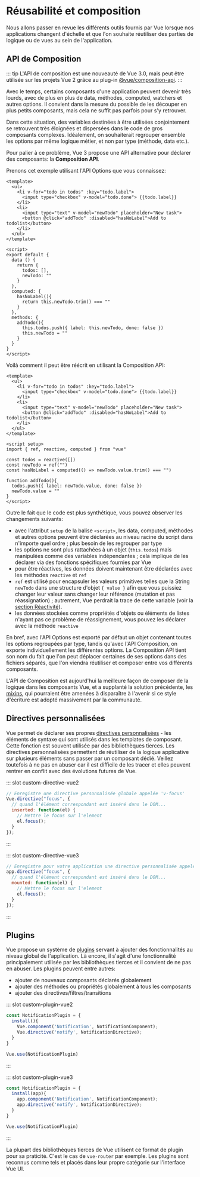 # Réusabilité et composition

Nous allons passer en revue les différents outils fournis par Vue lorsque nos applications changent d'échelle et que l'on souhaite réutiliser des parties de logique ou de vues au sein de l'application.


## API de Composition

::: tip
L'API de composition est une nouveauté de Vue 3.0, mais peut être utilisée sur les projets Vue 2 grâce au plug-in [@vue/composition-api](https://github.com/vuejs/composition-api).
:::

Avec le temps, certains composants d'une application peuvent devenir très lourds, avec de plus en plus de data, méthodes, computed, watchers et autres options. Il convient dans la mesure du possible de les découper en plus petits composants, mais cela ne suffit pas parfois pour s'y retrouver.

Dans cette situation, des variables destinées à être utilisées conjointement se retrouvent très éloignées et dispersées dans le code de gros composants complexes. Idéalement, on souhaiterait regrouper ensemble les options par même logique métier, et non par type (méthode, data etc.). 

Pour palier à ce problème, Vue 3 propose une API alternative pour déclarer des composants: la **Composition API**.

Prenons cet exemple utilisant l'API Options que vous connaissez:

```vue
<template>
  <ul>
    <li v-for="todo in todos" :key="todo.label">
      <input type="checkbox" v-model="todo.done"> {{todo.label}}
    </li>
    <li>
      <input type="text" v-model="newTodo" placeholder="New task">
      <button @click="addTodo" :disabled="hasNoLabel">Add to todolist</button>
    </li>
  </ul>
</template>

<script>
export default {
  data () {
    return {
      todos: [],
      newTodo: ""
    }
  },
  computed: {
    hasNoLabel(){
      return this.newTodo.trim() === ""
    }
  },
  methods: {
    addTodo(){
      this.todos.push({ label: this.newTodo, done: false })
      this.newTodo = ""
    }
  }
}
</script>
```

Voilà comment il peut être réécrit en utilisant la Composition API:

```vue
<template>
  <ul>
    <li v-for="todo in todos" :key="todo.label">
      <input type="checkbox" v-model="todo.done"> {{todo.label}}
    </li>
    <li>
      <input type="text" v-model="newTodo" placeholder="New task">
      <button @click="addTodo" :disabled="hasNoLabel">Add to todolist</button>
    </li>
  </ul>
</template>

<script setup>
import { ref, reactive, computed } from "vue"

const todos = reactive([])
const newTodo = ref("")
const hasNoLabel = computed(() => newTodo.value.trim() === "")

function addTodo(){
  todos.push({ label: newTodo.value, done: false })
  newTodo.value = ""
}
</script>
```

Outre le fait que le code est plus synthétique, vous pouvez observer les changements suivants:
- avec l'attribut  `setup` de la balise `<script>`, les data, computed, méthodes et autres options peuvent être déclarées au niveau racine du script dans n'importe quel ordre ; plus besoin de les regrouper par type
- les options ne sont plus rattachées à un objet (`this.todos`) mais manipulées comme des variables indépendantes ; cela implique de les déclarer via des fonctions spécifiques fournies par Vue
- pour être réactives, les données doivent maintenant être déclarées avec les méthodes `reactive` et `ref`
- `ref` est utilisé pour encapsuler les valeurs primitives telles que la String `newTodo` dans une structure d'objet `{ value }` afin que vous puissiez changer leur valeur sans changer leur référence (mutation et pas réassignation) ; autrement, Vue perdrait la trace de cette variable (voir la [section Réactivité](../reactivite/)).
- les données stockées comme propriétés d'objets ou éléments de listes n'ayant pas ce problème de réassignement, vous pouvez les déclarer avec la méthode `reactive`

En bref, avec l'API Options est exporté par défaut un objet contenant toutes les options regroupées par type, tandis qu'avec l'API Composition, on exporte individuellement les différentes options. La Composition API tient son nom du fait que l'on peut déplacer certaines de ses options dans des fichiers séparés, que l'on viendra réutiliser et composer entre vos différents composants. 

L'API de Composition est aujourd'hui la meilleure façon de composer de la logique dans les composants Vue, et a supplanté la solution précédente, les [mixins](https://vuejs.org/v2/guide/mixins.html), qui pourraient être amenées à disparaître à l'avenir si ce style d'écriture est adopté massivement par la communauté.

## Directives personnalisées

Vue permet de déclarer ses propres [directives personnalisées](https://fr.vuejs.org/v2/guide/custom-directive.html) - les éléments de syntaxe qui sont utilisés dans les templates de composant. Cette fonction est souvent utilisée par des bibliothèques tierces. Les directives personnalisées permettent de réutiliser de la logique applicative sur plusieurs éléments sans passer par un composant dédié. Veillez toutefois à ne pas en abuser car il est difficile de les tracer et elles peuvent rentrer en conflit avec des évolutions futures de Vue.

<VueVersionSwitch slot-key="custom-directive" />

::: slot custom-directive-vue2
```js
// Enregistre une directive personnalisée globale appelée 'v-focus'
Vue.directive("focus", {
  // quand l'élément correspondant est inséré dans le DOM...
  inserted: function(el) {
    // Mettre le focus sur l'element
    el.focus();
  }
});
```
:::

::: slot custom-directive-vue3
```js
// Enregistre pour votre application une directive personnalisée appelée 'v-focus'
app.directive("focus", {
  // quand l'élément correspondant est inséré dans le DOM...
  mounted: function(el) {
    // Mettre le focus sur l'element
    el.focus();
  }
});
```
:::


## Plugins

Vue propose un système de [plugins](https://fr.vuejs.org/v2/guide/plugins.html) servant à ajouter des fonctionnalités au niveau global de l'application. Là encore, il s'agit d'une fonctionnalité principalement utilisée par les bibliothèques tierces et il convient de ne pas en abuser. Les plugins peuvent entre autres:

- ajouter de nouveaux composants déclarés globalement
- ajouter des méthodes ou propriétés globalement à tous les composants
- ajouter des directives/filtres/transitions

<VueVersionSwitch slot-key="custom-plugin" />

::: slot custom-plugin-vue2
```js
const NotificationPlugin = {
  install(){
    Vue.component('Notification', NotificationComponent);
    Vue.directive('notify', NotificationDirective);
  }
}

Vue.use(NotificationPlugin)
```
:::

::: slot custom-plugin-vue3
```js
const NotificationPlugin = {
  install(app){
    app.component('Notification', NotificationComponent);
    app.directive('notify', NotificationDirective);
  }
}

Vue.use(NotificationPlugin)
```
:::

La plupart des bibliothèques tierces de Vue utilisent ce format de plugin pour sa praticité. C'est le cas de `vue-router` par exemple. Les plugins sont reconnus comme tels et placés dans leur propre catégorie sur l'interface Vue UI.
